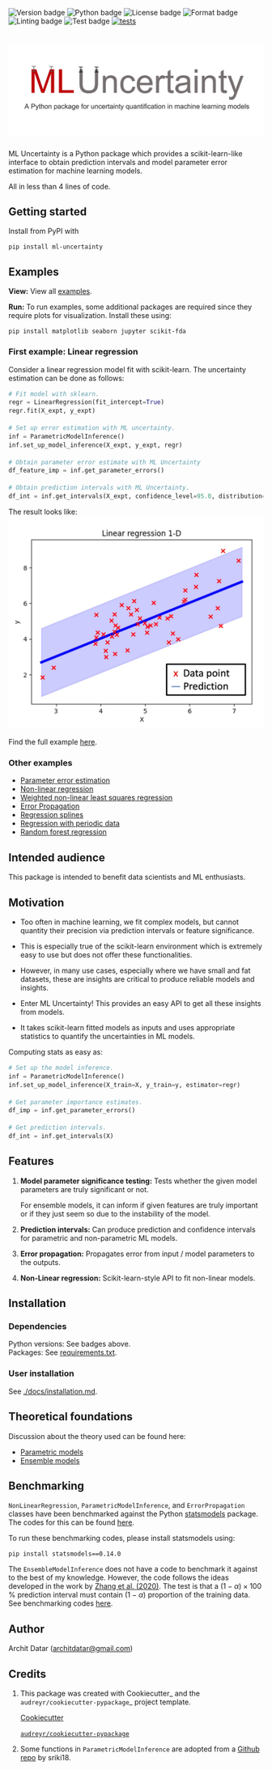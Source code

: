 
![Version badge](https://img.shields.io/badge/version-0.1.1-blue)
![Python badge](https://img.shields.io/badge/python-3.9|3.10|3.11-blue?logo=python)
![License badge](https://img.shields.io/badge/License-MIT-blue)
![Format badge](https://img.shields.io/badge/code_format-black-black)
![Linting badge](https://img.shields.io/badge/code_linting-flake8-black)
![Test badge](https://img.shields.io/badge/tests-pytest-black?logo=pytest)
[![tests](https://github.com/architdatar/ml_uncertainty/actions/workflows/run_tests.yml/badge.svg)](https://github.com/architdatar/ml_uncertainty/actions/workflows/run_tests.yml)

![ML Uncertainty](./docs/images/ML_uncertainty_logo.jpg)
=============================

ML Uncertainty is a Python package which provides a scikit-learn-like interface to obtain prediction intervals and model parameter error estimation for machine learning models.

All in less than 4 lines of code.

Getting started
----
Install from PyPI with
```
pip install ml-uncertainty
```

## Examples
**View:** View all [examples](./examples). 

**Run:** To run examples, some additional packages are required since they require plots for visualization. Install these using:
```
pip install matplotlib seaborn jupyter scikit-fda
```

### First example: Linear regression
Consider a linear regression model fit with scikit-learn. The uncertainty estimation can be done as follows:

```Python
# Fit model with sklearn.
regr = LinearRegression(fit_intercept=True)
regr.fit(X_expt, y_expt)

# Set up error estimation with ML uncertainty. 
inf = ParametricModelInference()
inf.set_up_model_inference(X_expt, y_expt, regr)

# Obtain parameter error estimate with ML Uncertainty
df_feature_imp = inf.get_parameter_errors()

# Obtain prediction intervals with ML Uncertainty.
df_int = inf.get_intervals(X_expt, confidence_level=95.0, distribution="t")
```

The result looks like:
![img](./docs/images/linear_regression.jpg)

Find the full example [here](./examples/linear_regression.ipynb).

### Other examples

* [Parameter error estimation](examples/parametric_model.ipynb)
* [Non-linear regression](examples/non_linear_regression_arrhenius.py)
* [Weighted non-linear least squares regression](examples/weighted_non_linear_regression_arrhenius.ipynb)
* [Error Propagation](examples/error_propagation.py)
* [Regression splines](examples/spline_wage_data.ipynb)
* [Regression with periodic data](examples/fourier_basis.ipynb)
* [Random forest regression ](examples/ensemble_model.py)


Intended audience
----
This package is intended to benefit data scientists and ML enthusiasts. 

Motivation
----
* Too often in machine learning, we fit complex models, but cannot quantity their precision via prediction intervals or feature significance.

* This is especially true of the scikit-learn environment which is extremely easy to use but does not offer these functionalities.

* However, in many use cases, especially where we have small and fat datasets, these are insights are critical to produce reliable models and insights. 

* Enter ML Uncertainty! This provides an easy API to get all these insights from models.

* It takes scikit-learn fitted models as inputs and uses appropriate statistics to quantify the uncertainties in ML models.

Computing stats as easy as:

```Python
# Set up the model inference.
inf = ParametricModelInference()
inf.set_up_model_inference(X_train=X, y_train=y, estimator=regr)

# Get parameter importance estimates.
df_imp = inf.get_parameter_errors()

# Get prediction intervals.
df_int = inf.get_intervals(X)
```

Features
--------

1. **Model parameter significance testing:** Tests whether the given model parameters are truly significant or not.

     For ensemble models, it can inform if given features are truly important or if they just seem so due to the instability of the model.

2. **Prediction intervals:** Can produce prediction and confidence intervals for parametric and non-parametric ML models.

3. **Error propagation:** Propagates error from input / model parameters to the outputs.

4. **Non-Linear regression:** Scikit-learn-style API to fit non-linear models. 

Installation
------------
### Dependencies
Python versions: See badges above.\
Packages: See [requirements.txt](./requirements.txt).

### User installation
See [./docs/installation.md](/docs/installation.md).

## Theoretical foundations

Discussion about the theory used can be found here:

* [Parametric models](docs/theory/parametric_models.md)
* [Ensemble models](docs/theory/ensemble_models.md)


## Benchmarking
`NonLinearRegression`, `ParametricModelInference`, and `ErrorPropagation` classes have been benchmarked against the Python [statsmodels](https://www.statsmodels.org/stable/index.html) package. The codes for this can be found [here](tests/benchmarking/). 

To run these benchmarking codes, please install statsmodels using:
```
pip install statsmodels==0.14.0
```

The `EnsembleModelInference` does not have a code to benchmark it against to the best of my knowledge. However, the code follows the ideas developed in the work by [Zhang et al. (2020)](https://www.tandfonline.com/doi/abs/10.1080/00031305.2019.1585288?journalCode=utas20). The test is that a $(1-\alpha)\times100$ % prediction interval must contain $(1-\alpha)$ proportion of the training data. See benchmarking codes [here](tests/benchmarking/). 

Author
-------
Archit Datar (architdatar@gmail.com)


Credits
-------

1. This package was created with Cookiecutter_ and the `audreyr/cookiecutter-pypackage`_ project template.

    [Cookiecutter](https://github.com/audreyr/cookiecutter)

    [`audreyr/cookiecutter-pypackage`](https://github.com/audreyr/cookiecutter-pypackage)

2. Some functions in `ParametricModelInference` are adopted from a [Github repo](https://github.com/sriki18/adnls/) by sriki18.

